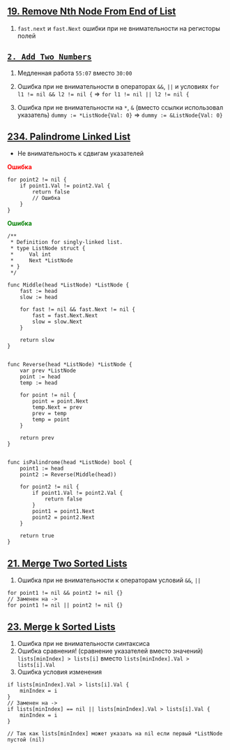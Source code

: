 ## [19. Remove Nth Node From End of List](https://leetcode.com/problems/remove-nth-node-from-end-of-list/)

1. `fast.next` и `fast.Next` ошибки при не внимательности на регисторы полей



## [`2. Add Two Numbers`](https://leetcode.com/problems/add-two-numbers/)

1. Медленная работа `55:07` вместо `30:00`

2. Ошибка при не внимательности в операторах `&&`, `||` и условиях 
`for l1 != nil && l2 != nil {` => `for l1 != nil || l2 != nil {`

3. Ошибка при не внимательности на  `*`, `&` (вместо ссылки использовал указатель)
`dummy := *ListNode{Val: 0}` => `dummy := &ListNode{Val: 0}`



## [234. Palindrome Linked List](https://leetcode.com/problems/palindrome-linked-list/)

- Не внимательность к сдвигам указателей

<span style="color: red">**Ошибка**</span>

```golang
for point2 != nil {
    if point1.Val != point2.Val {
        return false 
		// Ошибка
    }
}
```

<span style="color: green">**Ошибка**</span>
```golang
/**
 * Definition for singly-linked list.
 * type ListNode struct {
 *     Val int
 *     Next *ListNode
 * }
 */

func Middle(head *ListNode) *ListNode {
    fast := head
    slow := head

    for fast != nil && fast.Next != nil {
        fast = fast.Next.Next
        slow = slow.Next
    }

    return slow
}


func Reverse(head *ListNode) *ListNode {
    var prev *ListNode
    point := head
    temp := head

    for point != nil {
        point = point.Next
        temp.Next = prev
        prev = temp
        temp = point
    }

    return prev
}


func isPalindrome(head *ListNode) bool {
    point1 := head
    point2 := Reverse(Middle(head))

    for point2 != nil {
        if point1.Val != point2.Val {
            return false
        }
		point1 = point1.Next
		point2 = point2.Next
    }

    return true
}
```



## [21. Merge Two Sorted Lists](https://leetcode.com/problems/merge-two-sorted-lists/)

1. Ошибка при не внимательности к операторам условий `&&`, `||`

```golang
for point1 != nil && point2 != nil {}
// Заменен на ->
for point1 != nil || point2 != nil {}
```



## [23. Merge k Sorted Lists](https://leetcode.com/problems/merge-k-sorted-lists/)

1. Ошибка при не внимательности синтаксиса
2. Ошибка сравнения! (сравнение указателей вместо значений) `lists[minIndex] > lists[i]` вместо `lists[minIndex].Val > lists[i].Val`
3. Ошибка условия изменения
```golang
if lists[minIndex].Val > lists[i].Val {
    minIndex = i
}
// Заменен на ->
if lists[minIndex] == nil || lists[minIndex].Val > lists[i].Val {
    minIndex = i
}

// Так как lists[minIndex] может указать на nil если первый *ListNode пустой (nil)
```